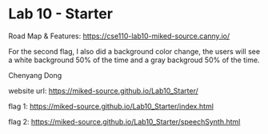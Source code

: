 # Lab 10 - Starter
Road Map & Features: https://cse110-lab10-miked-source.canny.io/

For the second flag, I also did a background color change, the users will see a white background 50% of the time and a gray backgroud 50% of the time.

Chenyang Dong

website url:  https://miked-source.github.io/Lab10_Starter/

flag 1: https://miked-source.github.io/Lab10_Starter/index.html

flag 2: https://miked-source.github.io/Lab10_Starter/speechSynth.html